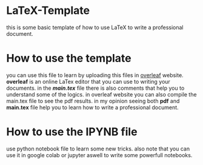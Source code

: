 # LaTeX-Template
this is some basic template of how to use LaTeX to write a professional document.
# How to use the template
you can use this file to learn by uploading this files in [overleaf](https://www.overleaf.com/) website.
**overleaf** is an online LaTex editor that you can use to writing your documents.
in the **_main.tex_** file there is also comments that help you to understand some of the logics.
in overleaf website you can also compile the main.tex file to see the pdf results. in my opinion seeing both **pdf** and **main.tex** file help you to learn how to write a professional document.
# How to use the IPYNB file
use python notebook file to learn some new tricks. also note that you can use it in google colab or jupyter aswell to write some powerfull notebooks.
